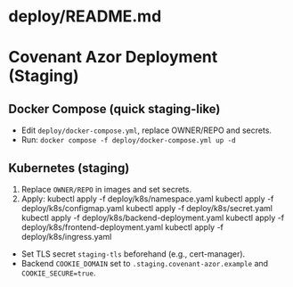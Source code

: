 # deploy/README.md
# Covenant Azor Deployment (Staging)

## Docker Compose (quick staging-like)
- Edit `deploy/docker-compose.yml`, replace OWNER/REPO and secrets.
- Run: `docker compose -f deploy/docker-compose.yml up -d`

## Kubernetes (staging)
1. Replace `OWNER/REPO` in images and set secrets.
2. Apply:
   kubectl apply -f deploy/k8s/namespace.yaml
   kubectl apply -f deploy/k8s/configmap.yaml
   kubectl apply -f deploy/k8s/secret.yaml
   kubectl apply -f deploy/k8s/backend-deployment.yaml
   kubectl apply -f deploy/k8s/frontend-deployment.yaml
   kubectl apply -f deploy/k8s/ingress.yaml

- Set TLS secret `staging-tls` beforehand (e.g., cert-manager).
- Backend `COOKIE_DOMAIN` set to `.staging.covenant-azor.example` and `COOKIE_SECURE=true`.

